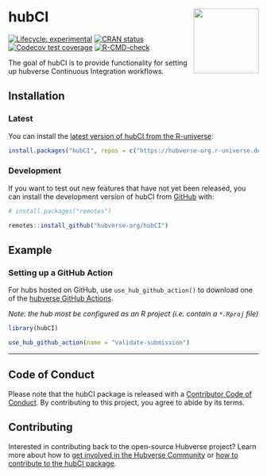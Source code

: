 
<!-- README.md is generated from README.Rmd. Please edit that file -->

# hubCI <img src="man/figures/logo.png" align="right" height="131" alt="" />

<!-- badges: start -->

[![Lifecycle:
experimental](https://img.shields.io/badge/lifecycle-experimental-orange.svg)](https://lifecycle.r-lib.org/articles/stages.html#experimental)
[![CRAN
status](https://www.r-pkg.org/badges/version/hubCI)](https://CRAN.R-project.org/package=hubCI)
[![Codecov test
coverage](https://codecov.io/gh/hubverse-org/hubCI/branch/main/graph/badge.svg)](https://app.codecov.io/gh/hubverse-org/hubCI?branch=main)
[![R-CMD-check](https://github.com/hubverse-org/hubCI/actions/workflows/R-CMD-check.yaml/badge.svg)](https://github.com/hubverse-org/hubCI/actions/workflows/R-CMD-check.yaml)

<!-- badges: end -->

The goal of hubCI is to provide functionality for setting up hubverse
Continuous Integration workflows.

## Installation

### Latest

You can install the [latest version of hubCI from the
R-universe](https://hubverse-org.r-universe.dev/hubCI):

``` r
install.packages("hubCI", repos = c("https://hubverse-org.r-universe.dev", "https://cloud.r-project.org"))
```

### Development

If you want to test out new features that have not yet been released,
you can install the development version of hubCI from
[GitHub](https://github.com/) with:

``` r
# install.packages("remotes")

remotes::install_github("hubverse-org/hubCI")
```

## Example

### Setting up a GitHub Action

For hubs hosted on GitHub, use `use_hub_github_action()` to download one
of the [hubverse GitHub
Actions](https://github.com/hubverse-org/hubverse-actions).

*Note: the hub most be configured as an R project (i.e. contain a
`*.Rproj` file)*

``` r
library(hubCI)

use_hub_github_action(name = "validate-submission")
```

------------------------------------------------------------------------

## Code of Conduct

Please note that the hubCI package is released with a [Contributor Code
of Conduct](.github/CODE_OF_CONDUCT.md). By contributing to this
project, you agree to abide by its terms.

## Contributing

Interested in contributing back to the open-source Hubverse project?
Learn more about how to [get involved in the Hubverse
Community](https://docs.hubverse.io/en/latest/overview/contribute.html) or
[how to contribute to the hubCI package](.github/CONTRIBUTING.md).
